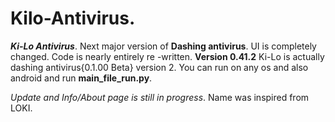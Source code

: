 # Kilo-Antivirus.

**_Ki-Lo Antivirus_**. Next major version of **Dashing antivirus**.
UI is completely changed. Code is nearly entirely re -written.
**Version 0.41.2** Ki-Lo is actually dashing antivirus{0.1.00 Beta} version 2.
You can run on any os and also android and run **main_file_run.py**.

_Update and Info/About page is still in progress_.
Name was inspired from LOKI.
